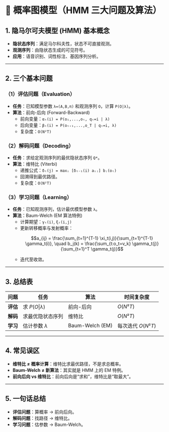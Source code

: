 # 📑 概率图模型（HMM 三大问题及算法）

## 1. 隐马尔可夫模型 (HMM) 基本概念
- **隐状态序列**：满足马尔科夫性，状态不可直接观测。  
- **观测序列**：由隐状态生成的可见符号。  
- **应用**：语音识别、词性标注、基因序列分析。  

---

## 2. 三个基本问题

### （1）评估问题（Evaluation）
- **任务**：已知模型参数 `λ=(A,B,π)` 和观测序列 `O`，计算 `P(O|λ)`。  
- **算法**：前向-后向 (Forward-Backward)  
  - 前向变量：`αₜ(i) = P(o₁,...,oₜ, qₜ=i | λ)`  
  - 后向变量：`βₜ(i) = P(oₜ₊₁,...,o_T | qₜ=i, λ)`  
  - 复杂度：`O(N²T)`  

### （2）解码问题（Decoding）
- **任务**：求给定观测序列的最优隐状态序列 `Q*`。  
- **算法**：维特比 (Viterbi)  
  - 递推公式：`δₜ(j) = maxᵢ [δₜ₋₁(i) aᵢⱼ] bⱼ(oₜ)`  
  - 回溯得到最优路径。  
  - 复杂度：`O(N²T)`  

### （3）学习问题（Learning）
- **任务**：已知观测序列，估计最优模型参数 `λ`。  
- **算法**：Baum-Welch (EM 算法特例)  
  - 计算期望：`γₜ(i)`, `ξₜ(i,j)` 
  - 更新转移概率与发射概率：  
    ```math
    a_{ij} = \frac{\sum_{t=1}^{T-1} \xi_t(i,j)}{\sum_{t=1}^{T-1} \gamma_t(i)},
    \quad
    b_j(k) = \frac{\sum_{t:o_t=v_k} \gamma_t(j)}{\sum_{t=1}^T \gamma_t(j)}
    ```
  - 迭代至收敛。  

---

## 3. 总结表

| 问题 | 任务 | 算法 | 时间复杂度 |
|------|------|------|-------------|
| **评估** | 求 $P(O\|\lambda)$ | 前向-后向 | $O(N²T)$ |
| **解码** | 求最优隐状态序列 | 维特比 | $O(N²T)$ |
| **学习** | 估计参数 $λ$ | Baum-Welch (EM) | 每次迭代 $O(N²T)$ |

---

## 4. 常见误区
- **维特比 ≠ 概率计算**：维特比求最优路径，不是求总概率。  
- **Baum-Welch ≠ 新算法**：其实就是 HMM 上的 EM 特例。  
- **前向后向 vs 维特比**：前向后向是“求和”，维特比是“取最大”。  

---

## 5. 一句话总结
- **评估问题**：算概率 → 前向后向。  
- **解码问题**：找路径 → 维特比。  
- **学习问题**：估参数 → Baum-Welch。  
